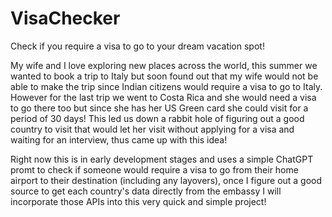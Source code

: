 # VisaChecker
Check if you require a visa to go to your dream vacation spot! 

My wife and I love exploring new places across the world, this summer we wanted to book a trip to Italy but soon found out that my wife would not be able to make the trip since Indian citizens would require a visa to go to Italy. 
However for the last trip we went to Costa Rica and she would need a visa to go there too but since she has her US Green card she could visit for a period of 30 days! This led us down a rabbit hole of figuring out a good country to visit that would let her visit without applying for a visa and waiting for an interview, thus came up with this idea!

Right now this is in early development stages and uses a simple ChatGPT promt to check if someone would require a visa to go from their home airport to their destination (including any layovers), once I figure out a good source to get each country's data directly from the embassy I will incorporate those APIs into this very quick and simple project! 
